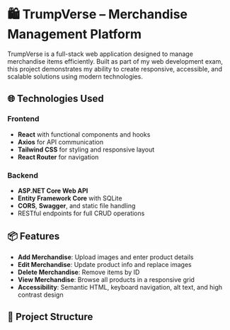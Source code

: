 # 🛍️ TrumpVerse – Merchandise Management Platform

TrumpVerse is a full-stack web application designed to manage merchandise items efficiently. Built as part of my web development exam, this project demonstrates my ability to create responsive, accessible, and scalable solutions using modern technologies.

## 🌐 Technologies Used

### Frontend
- **React** with functional components and hooks
- **Axios** for API communication
- **Tailwind CSS** for styling and responsive layout
- **React Router** for navigation

### Backend
- **ASP.NET Core Web API**
- **Entity Framework Core** with SQLite
- **CORS**, **Swagger**, and static file handling
- RESTful endpoints for full CRUD operations

## 📦 Features

- **Add Merchandise**: Upload images and enter product details
- **Edit Merchandise**: Update product info and replace images
- **Delete Merchandise**: Remove items by ID
- **View Merchandise**: Browse all products in a responsive grid
- **Accessibility**: Semantic HTML, keyboard navigation, alt text, and high contrast design

## 🧠 Project Structure

